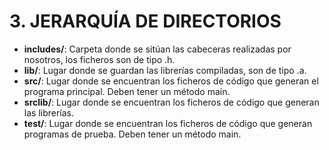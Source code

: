 <h1>3. JERARQUÍA DE DIRECTORIOS</h1>

*  __includes/__: Carpeta donde se sitúan las cabeceras realizadas por nosotros, los ficheros son de tipo .h.
*  __lib/__: Lugar donde se guardan las librerías compiladas, son de tipo .a.
*  __src/__: Lugar donde se encuentran los ficheros de código que generan el programa principal. Deben tener un método main.
*  __srclib/__: Lugar donde se encuentran los ficheros de código que generan las librerías.
*  __test/__: Lugar donde se encuentran los ficheros de código que generan programas de prueba. Deben tener un método main.